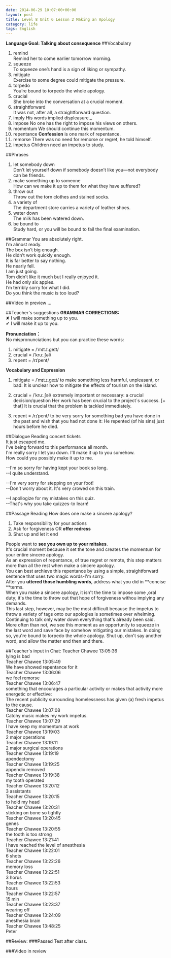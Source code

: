 ```yaml
---
date: 2014-06-29 10:07:00+00:00
layout: post
title: Level 8 Unit 6 Lesson 2 Making an Apology
category: life
tags: English
---
```

**Language Goal: Talking about consequence**
##Vocabulary
1. remind  
Remind her to come earlier tomorrow morning.
2. squeeze  
To squeeze one’s hand is a sign of liking or sympathy.
3. mitigate  
Exercise to some degree could mitigate the pressure.
4. torpedo  
You’re bound to torpedo the whole apology.
5. crucial  
She broke into the conversation at a crucial moment.
6. straightforward  
It was not, after all, a straightforward question.
7. imply
His words implied displeasure._
8. impose
No one has the right to impose his views on others.
9. momentum
We should continue this momentum.
10. repentance
**Confession** is one mark of repentance.
11. remorse
There was no need for remorse or regret, he told himself.
12. impetus 
Children need an impetus to study.

##Phrases
1. let somebody down  
Don’t let yourself down if somebody doesn’t like you—not everybody can be friends.
2. make something up to someone  
How can we make it up to them for what they have suffered?
3. throw out  
Throw out the torn clothes and stained socks.
4. a variety of  
The department store carries a variety of leather shoes.
5. water down  
The milk has been watered down.
6. be bound to  
Study hard, or you will be bound to fail the final examination.

##Grammar
You are absolutely right.  
I’m almost ready.  
The box isn’t big enough.  
He didn’t work quickly enough.  
It is far better to say nothing.  
He nearly fell.  
I am just going.  
Tom didn’t like it much but I really enjoyed it.  
He had only six apples.  
I’m terribly sorry for what I did.  
Do you think the music is too loud?

##Video in preview
...


##Teacher's suggestions
**GRAMMAR CORRECTIONS:**  
✘ I will make something up to you.  
✔ I will make it up to you.

**Pronunciation：**  
No mispronunciations but you can practice these words:  
1. mitigate = /ˈmɪt.ɪ.ɡeɪt/  
2. crucial = /ˈkruː.ʃəl/  
3. repent = /rɪˈpent/

**Vocabulary and Expression**  
1. mitigate = /ˈmɪt.ɪ.ɡeɪt/ to make something less harmful, unpleasant, or bad: It is unclear how to mitigate the effects of tourism on the island.

2. crucial = /ˈkruː.ʃəl/ extremely important or necessary: a crucial decision/question Her work has been crucial to the project`s success. [+ that] It is crucial that the problem is tackled immediately.

3. repent = /rɪˈpent/ to be very sorry for something bad you have done in the past and wish that you had not done it: He repented (of his sins) just hours before he died.

##Dialogue Reading
concert tickets  
It just escaped me.  
I've being forward to this performance all month.  
I'm really sorry I let you down. I'll make it up to you somehow.  
How could you possibly make it up to me.  

--I'm so sorry for having kept your book so long.  
--I quite understand.  

--I'm very sorry for stepping on your foot!  
--Don't worry about it. It's very crowed on this train.  

--I apollogize for my mistakes on this quiz.  
--That's why you take quizzes-to learn!

##Passage Reading
How does one make a sincere apology?  
1. Take responsibility for your actions
2. Ask for forgiveness OR **offer redress**
3. Shut up and let it end  

People want to **see you own up to your mitakes**.  
It's crucial moment because it set the tone and creates the momentum for your entire sincere apology.  
As an expression of repentance, of true regret or remote, this step matters more than all the rest when make a sincere apology.  
You can best archieve this repentance by using a simple, straightforward sentence that uses two magic words-I'm sorry.  
After you **uttered those humbling words**, address what you did in **concise **terms.  
When you make a sincere apology, it isn't the time to impose some ,oral duty; it's the time to throw out that hope of forgiveness withou implying any demands.  
This last step, however, may be the most difficult because the impetus to throw a variety of tags onto our apologies is sometimes over whelming. Continuing to talk only water down everything that's already been said. More often than not, we see this moment as an opportunity to squeeze in the last word and save face by somehow mitigating our mistakes. In doing so, you're bound to torpedo the whole apology. Shut up, don't say another word, and allow the matter end then and there.

##Teacher's input in Chat:
Teacher Chawee 13:05:36   
lying is bad  
Teacher Chawee 13:05:49   
We have showed repentance for it  
Teacher Chawee 13:06:06   
we feel remorse  
Teacher Chawee 13:06:47   
 something that encourages a particular activity or makes that activity more energetic or effective:  
The recent publicity surrounding homelessness has given (a) fresh impetus to the cause.  
Teacher Chawee 13:07:08   
Catchy music makes my work impetus.  
Teacher Chawee 13:07:29   
I have keep my momentum at work  
Teacher Chawee 13:19:03  
2 major operations  
Teacher Chawee 13:19:11  
2 major surgical operations   
Teacher Chawee 13:19:19  
apendectomy  
Teacher Chawee 13:19:25   
appendix removed  
Teacher Chawee 13:19:38   
my tooth operated  
Teacher Chawee 13:20:12   
3 assistants  
Teacher Chawee 13:20:15  
to hold my head  
Teacher Chawee 13:20:31   
sticking on bone so tightly  
Teacher Chawee 13:20:45  
genes  
Teacher Chawee 13:20:55  
the tooth is too strong  
Teacher Chawee 13:21:41  
i have reached the level of anesthesia  
Teacher Chawee 13:22:01  
6 shots  
Teacher Chawee 13:22:26   
memory loss  
Teacher Chawee 13:22:51   
3 horus  
Teacher Chawee 13:22:53   
hours  
Teacher Chawee 13:22:57  
15 min  
Teacher Chawee 13:23:37   
wearing off  
Teacher Chawee 13:24:09   
anesthesia brain  
Teacher Chawee 13:48:25   
Peter  

##Review:
###Passed Test after class.

###Video in review
